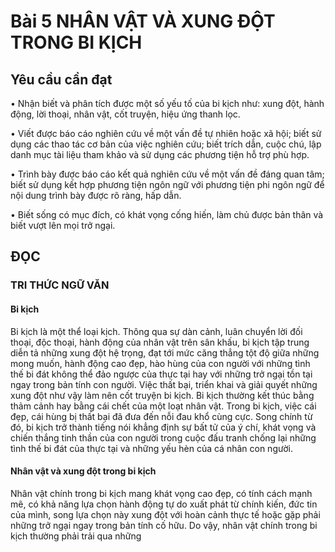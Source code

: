 # Bài 5 NHÂN VẬT VÀ XUNG ĐỘT TRONG BI KỊCH

## Yêu cầu cần đạt

• Nhận biết và phân tích được một số yếu tố của bi kịch như: xung đột, hành động, lời thoại, nhân vật, cốt truyện, hiệu ứng thanh lọc.

• Viết được báo cáo nghiên cứu về một vấn đề tự nhiên hoặc xã hội; biết sử dụng các thao tác cơ bản của việc nghiên cứu; biết trích dẫn, cuộc chú, lập danh mục tài liệu tham khảo và sử dụng các phương tiện hỗ trợ phù hợp.

• Trình bày được báo cáo kết quả nghiên cứu về một vấn đề đáng quan tâm; biết sử dụng kết hợp phương tiện ngôn ngữ với phương tiện phi ngôn ngữ để nội dung trình bày được rõ ràng, hấp dẫn.

• Biết sống có mục đích, có khát vọng cống hiến, làm chủ được bản thân và biết vượt lên mọi trở ngại.

## ĐỌC

### TRI THỨC NGỮ VĂN

#### Bi kịch

Bi kịch là một thể loại kịch. Thông qua sự dàn cảnh, luân chuyển lời đối thoại, độc thoại, hành động của nhân vật trên sân khấu, bi kịch tập trung diễn tả những xung đột hệ trọng, đạt tới mức căng thẳng tột độ giữa những mong muốn, hành động cao đẹp, hào hùng của con người với những tình thế bi đát không thể đảo ngược của thực tại hay với những trở ngại tồn tại ngay trong bản tính con người. Việc thất bại, triển khai và giải quyết những xung đột như vậy làm nên cốt truyện bi kịch. Bi kịch thường kết thúc bằng thảm cảnh hay bằng cái chết của một loạt nhân vật. Trong bi kịch, việc cái đẹp, cái hùng bị thất bại đã đưa đến nỗi đau khổ cùng cực. Song chính từ đó, bi kịch trở thành tiếng nói khẳng định sự bất tử của ý chí, khát vọng và chiến thắng tinh thần của con người trong cuộc đấu tranh chống lại những tình thế bi đát của thực tại và những yếu hèn của cá nhân con người.

#### Nhân vật và xung đột trong bi kịch

Nhân vật chính trong bi kịch mang khát vọng cao đẹp, có tính cách mạnh mẽ, có khả năng lựa chọn hành động tự do xuất phát từ chính kiến, đức tin của mình, song lựa chọn này xung đột với hoàn cảnh thực tế hoặc gặp phải những trở ngại ngay trong bản tính cố hữu. Do vậy, nhân vật chính trong bi kịch thường phải trải qua những